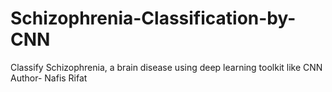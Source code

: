 # Schizophrenia-Classification-by-CNN
Classify Schizophrenia, a brain disease using deep learning toolkit like CNN
Author- Nafis Rifat
